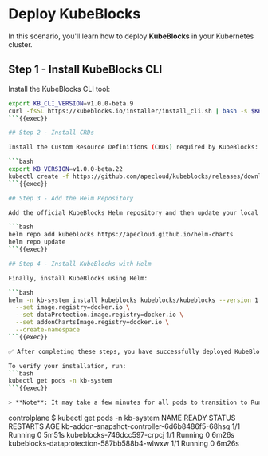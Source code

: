# Deploy KubeBlocks

In this scenario, you'll learn how to deploy **KubeBlocks** in your Kubernetes cluster.

## Step 1 - Install KubeBlocks CLI

Install the KubeBlocks CLI tool:

```bash
export KB_CLI_VERSION=v1.0.0-beta.9
curl -fsSL https://kubeblocks.io/installer/install_cli.sh | bash -s $KB_CLI_VERSION
```{{exec}}

## Step 2 - Install CRDs

Install the Custom Resource Definitions (CRDs) required by KubeBlocks:

```bash
export KB_VERSION=v1.0.0-beta.22
kubectl create -f https://github.com/apecloud/kubeblocks/releases/download/$KB_VERSION/kubeblocks_crds.yaml
```{{exec}}

## Step 3 - Add the Helm Repository

Add the official KubeBlocks Helm repository and then update your local repo cache:

```bash
helm repo add kubeblocks https://apecloud.github.io/helm-charts
helm repo update
```{{exec}}

## Step 4 - Install KubeBlocks with Helm

Finally, install KubeBlocks using Helm:

```bash
helm -n kb-system install kubeblocks kubeblocks/kubeblocks --version 1.0.0-beta.20 \
  --set image.registry=docker.io \
  --set dataProtection.image.registry=docker.io \
  --set addonChartsImage.registry=docker.io \
  --create-namespace
```{{exec}}

✅ After completing these steps, you have successfully deployed KubeBlocks in your cluster!

To verify your installation, run:
```bash
kubectl get pods -n kb-system
```{{exec}}

> **Note**: It may take a few minutes for all pods to transition to Running status. Once you see output similar to the following, the deployment is complete:

```
controlplane $ kubectl get pods -n kb-system
NAME                                            READY   STATUS    RESTARTS   AGE
kb-addon-snapshot-controller-6d6b8486f5-68hsq   1/1     Running   0          5m51s
kubeblocks-746dcc597-crpcj                      1/1     Running   0          6m26s
kubeblocks-dataprotection-587bb588b4-wlwxw      1/1     Running   0          6m26s
```